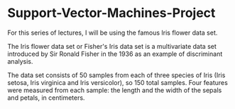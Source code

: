 # Support-Vector-Machines-Project

For this series of lectures, I will be using the famous Iris flower data set.

The Iris flower data set or Fisher's Iris data set is a multivariate data set introduced by Sir Ronald Fisher in the 1936 as an example of discriminant analysis.

The data set consists of 50 samples from each of three species of Iris (Iris setosa, Iris virginica and Iris versicolor), so 150 total samples. Four features were measured from each sample: the length and the width of the sepals and petals, in centimeters.
